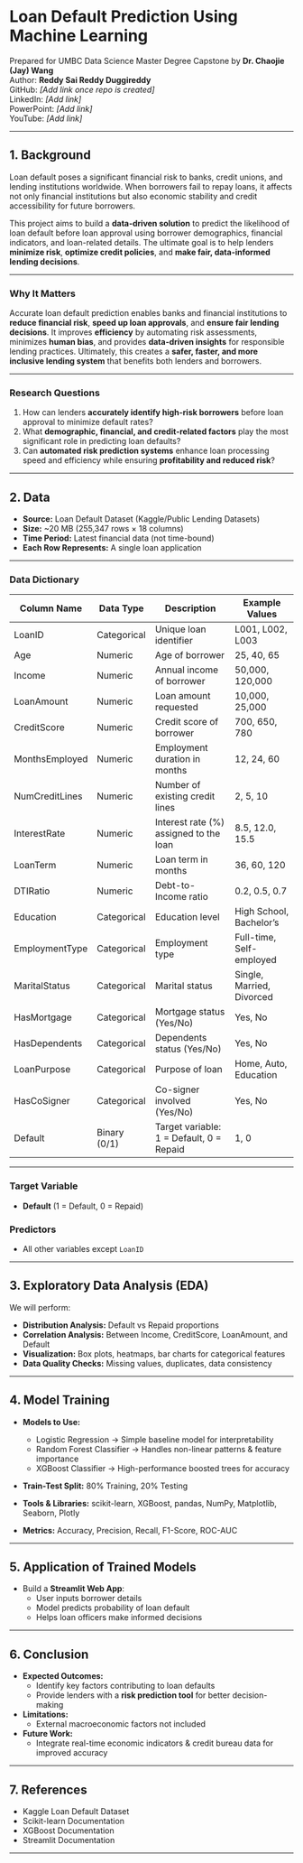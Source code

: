 # Loan Default Prediction Using Machine Learning
Prepared for UMBC Data Science Master Degree Capstone by **Dr. Chaojie (Jay) Wang**  
Author: **Reddy Sai Reddy Duggireddy**  
GitHub: *[Add link once repo is created]*  
LinkedIn: *[Add link]*  
PowerPoint: *[Add link]*  
YouTube: *[Add link]*  

---

## 1. Background  

Loan default poses a significant financial risk to banks, credit unions, and lending institutions worldwide. When borrowers fail to repay loans, it affects not only financial institutions but also economic stability and credit accessibility for future borrowers.  

This project aims to build a **data-driven solution** to predict the likelihood of loan default before loan approval using borrower demographics, financial indicators, and loan-related details. The ultimate goal is to help lenders **minimize risk**, **optimize credit policies**, and **make fair, data-informed lending decisions**.  

---

### Why It Matters  
Accurate loan default prediction enables banks and financial institutions to **reduce financial risk**, **speed up loan approvals**, and **ensure fair lending decisions**. It improves **efficiency** by automating risk assessments, minimizes **human bias**, and provides **data-driven insights** for responsible lending practices. Ultimately, this creates a **safer, faster, and more inclusive lending system** that benefits both lenders and borrowers.  

---

### Research Questions  
1. How can lenders **accurately identify high-risk borrowers** before loan approval to minimize default rates?  
2. What **demographic, financial, and credit-related factors** play the most significant role in predicting loan defaults?  
3. Can **automated risk prediction systems** enhance loan processing speed and efficiency while ensuring **profitability and reduced risk**?  

---

## 2. Data  

- **Source:** Loan Default Dataset (Kaggle/Public Lending Datasets)  
- **Size:** ~20 MB (255,347 rows × 18 columns)  
- **Time Period:** Latest financial data (not time-bound)  
- **Each Row Represents:** A single loan application  

---

### Data Dictionary  

| Column Name       | Data Type     | Description                                 | Example Values         |
|-------------------|---------------|---------------------------------------------|-------------------------|
| LoanID            | Categorical   | Unique loan identifier                      | L001, L002, L003         |
| Age               | Numeric       | Age of borrower                             | 25, 40, 65               |
| Income            | Numeric       | Annual income of borrower                   | 50,000, 120,000          |
| LoanAmount         | Numeric       | Loan amount requested                        | 10,000, 25,000           |
| CreditScore        | Numeric       | Credit score of borrower                     | 700, 650, 780            |
| MonthsEmployed     | Numeric       | Employment duration in months               | 12, 24, 60               |
| NumCreditLines     | Numeric       | Number of existing credit lines              | 2, 5, 10                 |
| InterestRate       | Numeric       | Interest rate (%) assigned to the loan       | 8.5, 12.0, 15.5          |
| LoanTerm           | Numeric       | Loan term in months                          | 36, 60, 120              |
| DTIRatio           | Numeric       | Debt-to-Income ratio                         | 0.2, 0.5, 0.7            |
| Education          | Categorical   | Education level                              | High School, Bachelor’s   |
| EmploymentType     | Categorical   | Employment type                              | Full-time, Self-employed  |
| MaritalStatus      | Categorical   | Marital status                               | Single, Married, Divorced |
| HasMortgage        | Categorical   | Mortgage status (Yes/No)                     | Yes, No                  |
| HasDependents      | Categorical   | Dependents status (Yes/No)                   | Yes, No                  |
| LoanPurpose        | Categorical   | Purpose of loan                              | Home, Auto, Education     |
| HasCoSigner        | Categorical   | Co-signer involved (Yes/No)                  | Yes, No                  |
| Default            | Binary (0/1)  | Target variable: 1 = Default, 0 = Repaid      | 1, 0                     |

---

### Target Variable  
- **Default** (1 = Default, 0 = Repaid)  

### Predictors  
- All other variables except `LoanID`  

---

## 3. Exploratory Data Analysis (EDA)  

We will perform:  
- **Distribution Analysis:** Default vs Repaid proportions  
- **Correlation Analysis:** Between Income, CreditScore, LoanAmount, and Default  
- **Visualization:** Box plots, heatmaps, bar charts for categorical features  
- **Data Quality Checks:** Missing values, duplicates, data consistency  

---

## 4. Model Training  

- **Models to Use:**  
  - Logistic Regression → Simple baseline model for interpretability  
  - Random Forest Classifier → Handles non-linear patterns & feature importance  
  - XGBoost Classifier → High-performance boosted trees for accuracy  

- **Train-Test Split:** 80% Training, 20% Testing  
- **Tools & Libraries:** scikit-learn, XGBoost, pandas, NumPy, Matplotlib, Seaborn, Plotly  
- **Metrics:** Accuracy, Precision, Recall, F1-Score, ROC-AUC  

---

## 5. Application of Trained Models  

- Build a **Streamlit Web App**:  
  - User inputs borrower details  
  - Model predicts probability of loan default  
  - Helps loan officers make informed decisions  

---

## 6. Conclusion  

- **Expected Outcomes:**  
  - Identify key factors contributing to loan defaults  
  - Provide lenders with a **risk prediction tool** for better decision-making  
- **Limitations:**  
  - External macroeconomic factors not included  
- **Future Work:**  
  - Integrate real-time economic indicators & credit bureau data for improved accuracy  

---

## 7. References  

- Kaggle Loan Default Dataset  
- Scikit-learn Documentation  
- XGBoost Documentation  
- Streamlit Documentation  

---

